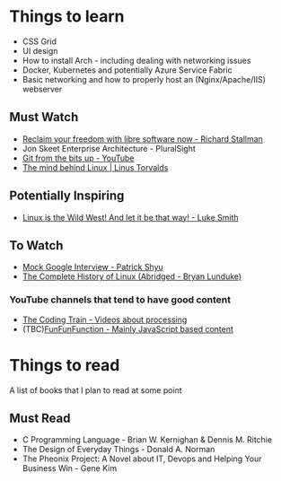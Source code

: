# Things to learn
* CSS Grid
* UI design
* How to install Arch - including dealing with networking issues
* Docker, Kubernetes and potentially Azure Service Fabric
* Basic networking and how to properly host an (Nginx/Apache/IIS) webserver

## Must Watch
* [Reclaim your freedom with libre software now - Richard Stallman](https://youtu.be/n9YDz-Iwgyw)
* Jon Skeet Enterprise Architecture - PluralSight 
* [Git from the bits up - YouTube](https://www.youtube.com/watch?v=MYP56QJpDr4)
* [The mind behind Linux | Linus Torvalds](https://www.youtube.com/watch?v=o8NPllzkFhE)

## Potentially Inspiring
* [Linux is the Wild West! And let it be that way! - Luke Smith](https://www.youtube.com/watch?v=PnCXJn2cRf4)

## To Watch
* [Mock Google Interview - Patrick Shyu](https://www.youtube.com/watch?v=IWvbPIYQPFM)
* [The Complete History of Linux (Abridged - Bryan Lunduke)](https://www.youtube.com/watch?v=UjDQtNYxtbU)

### YouTube channels that tend to have good content
* [The Coding Train - Videos about processing](https://www.youtube.com/thecodingtrain)
* (TBC)[FunFunFunction - Mainly JavaScript based content](https://www.youtube.com/channel/UCO1cgjhGzsSYb1rsB4bFe4Q)

# Things to read
A list of books that I plan to read at some point

##  Must Read
* C Programming Language - Brian W. Kernighan & Dennis M. Ritchie
* The Design of Everyday Things - Donald A. Norman
* The Pheonix Project: A Novel about IT, Devops and Helping Your Business Win - Gene Kim
